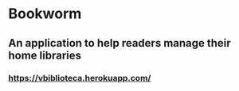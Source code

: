 # Bookworm
## An application to help readers manage their home libraries 
### https://vbiblioteca.herokuapp.com/